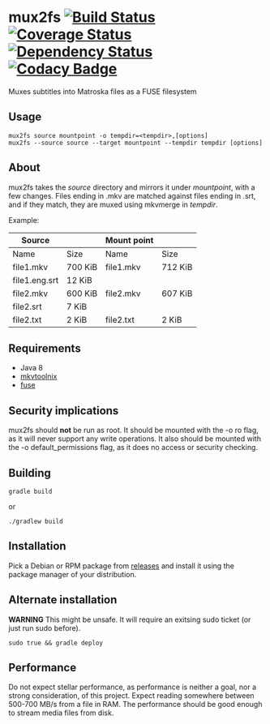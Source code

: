 # mux2fs [![Build Status](https://travis-ci.org/tfiskgul/mux2fs.svg?branch=master)](https://travis-ci.org/tfiskgul/mux2fs) [![Coverage Status](https://coveralls.io/repos/github/tfiskgul/mux2fs/badge.svg)](https://coveralls.io/github/tfiskgul/mux2fs) [![Dependency Status](https://www.versioneye.com/user/projects/58c450f362d6020040aec7d1/badge.svg)](https://www.versioneye.com/user/projects/58c450f362d6020040aec7d1) [![Codacy Badge](https://api.codacy.com/project/badge/Grade/2f8f8753add947b996c767f0ef037606)](https://www.codacy.com/app/tfiskgul/mux2fs?utm_source=github.com&amp;utm_medium=referral&amp;utm_content=tfiskgul/mux2fs&amp;utm_campaign=Badge_Grade)
Muxes subtitles into Matroska files as a FUSE filesystem

Usage
------
	mux2fs source mountpoint -o tempdir=<tempdir>,[options]
	mux2fs --source source --target mountpoint --tempdir tempdir [options]


About
------
mux2fs takes the _source_ directory and mirrors it under _mountpoint_, with a few changes. Files ending in .mkv are matched against files ending in .srt, and if they match, they are muxed using mkvmerge in _tempdir_.

Example:

|Source| |Mount point| |
|---|---|---|---|
|Name|Size|Name|Size
|file1.mkv|700 KiB|file1.mkv|712 KiB
|file1.eng.srt|12 KiB|
|file2.mkv|600 KiB|file2.mkv|607 KiB
|file2.srt|7 KiB|
|file2.txt|2 KiB|file2.txt|2 KiB


Requirements
------
* Java 8
* [mkvtoolnix](https://github.com/mbunkus/mkvtoolnix)
* [fuse](https://github.com/libfuse/libfuse)


Security implications
------
mux2fs should **not** be run as root.
It should be mounted with the -o ro flag, as it will never support any write operations.
It also should be mounted with the -o default_permissions flag, as it does no access or security checking.


Building
------
	gradle build

or

	./gradlew build


Installation
------
Pick a Debian or RPM package from [releases](https://github.com/tfiskgul/mux2fs/releases) and install it using the package manager of your distribution.


Alternate installation
------
**WARNING**
This might be unsafe. It will require an exitsing sudo ticket (or just run sudo before).

	sudo true && gradle deploy


Performance
------
Do not expect stellar performance, as performance is neither a goal, nor a strong consideration, of this project. Expect reading somewhere between 500-700 MB/s from a file in RAM. The performance should be good enough to stream media files from disk.